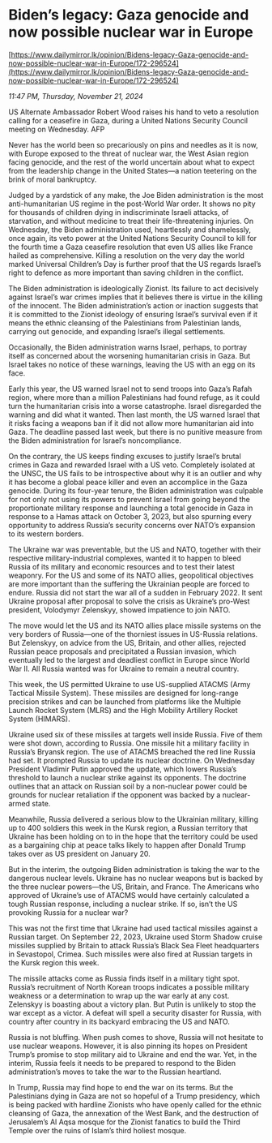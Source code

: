 # Biden’s legacy: Gaza genocide and now possible nuclear war in Europe

[https://www.dailymirror.lk/opinion/Bidens-legacy-Gaza-genocide-and-now-possible-nuclear-war-in-Europe/172-296524](https://www.dailymirror.lk/opinion/Bidens-legacy-Gaza-genocide-and-now-possible-nuclear-war-in-Europe/172-296524)

*11:47 PM, Thursday, November 21, 2024*

US Alternate Ambassador Robert Wood raises his hand to veto a resolution calling for a ceasefire in Gaza, during a United Nations Security Council meeting on Wednesday. AFP

Never has the world been so precariously on pins and needles as it is now, with Europe exposed to the threat of nuclear war, the West Asian region facing genocide, and the rest of the world uncertain about what to expect from the leadership change in the United States—a nation teetering on the brink of moral bankruptcy.

Judged by a yardstick of any make, the Joe Biden administration is the most anti-humanitarian US regime in the post-World War order. It shows no pity for thousands of children dying in indiscriminate Israeli attacks, of starvation, and without medicine to treat their life-threatening injuries. On Wednesday, the Biden administration used, heartlessly and shamelessly, once again, its veto power at the United Nations Security Council to kill for the fourth time a Gaza ceasefire resolution that even US allies like France hailed as comprehensive. Killing a resolution on the very day the world marked Universal Children’s Day is further proof that the US regards Israel’s right to defence as more important than saving children in the conflict.

The Biden administration is ideologically Zionist. Its failure to act decisively against Israel’s war crimes implies that it believes there is virtue in the killing of the innocent. The Biden administration’s action or inaction suggests that it is committed to the Zionist ideology of ensuring Israel’s survival even if it means the ethnic cleansing of the Palestinians from Palestinian lands, carrying out genocide, and expanding Israel’s illegal settlements.

Occasionally, the Biden administration warns Israel, perhaps, to portray itself as concerned about the worsening humanitarian crisis in Gaza. But Israel takes no notice of these warnings, leaving the US with an egg on its face.

Early this year, the US warned Israel not to send troops into Gaza’s Rafah region, where more than a million Palestinians had found refuge, as it could turn the humanitarian crisis into a worse catastrophe. Israel disregarded the warning and did what it wanted. Then last month, the US warned Israel that it risks facing a weapons ban if it did not allow more humanitarian aid into Gaza. The deadline passed last week, but there is no punitive measure from the Biden administration for Israel’s noncompliance.

On the contrary, the US keeps finding excuses to justify Israel’s brutal crimes in Gaza and rewarded Israel with a US veto. Completely isolated at the UNSC, the US fails to be introspective about why it is an outlier and why it has become a global peace killer and even an accomplice in the Gaza genocide. During its four-year tenure, the Biden administration was culpable for not only not using its powers to prevent Israel from going beyond the proportionate military response and launching a total genocide in Gaza in response to a Hamas attack on October 3, 2023, but also spurning every opportunity to address Russia’s security concerns over NATO’s expansion to its western borders.

The Ukraine war was preventable, but the US and NATO, together with their respective military-industrial complexes, wanted it to happen to bleed Russia of its military and economic resources and to test their latest weaponry. For the US and some of its NATO allies, geopolitical objectives are more important than the suffering the Ukrainian people are forced to endure. Russia did not start the war all of a sudden in February 2022. It sent Ukraine proposal after proposal to solve the crisis as Ukraine’s pro-West president, Volodymyr Zelenskyy, showed impatience to join NATO.

The move would let the US and its NATO allies place missile systems on the very borders of Russia—one of the thorniest issues in US-Russia relations. But Zelenskyy, on advice from the US, Britain, and other allies, rejected Russian peace proposals and precipitated a Russian invasion, which eventually led to the largest and deadliest conflict in Europe since World War II. All Russia wanted was for Ukraine to remain a neutral country.

This week, the US permitted Ukraine to use US-supplied ATACMS (Army Tactical Missile System). These missiles are designed for long-range precision strikes and can be launched from platforms like the Multiple Launch Rocket System (MLRS) and the High Mobility Artillery Rocket System (HIMARS).

Ukraine used six of these missiles at targets well inside Russia. Five of them were shot down, according to Russia. One missile hit a military facility in Russia’s Bryansk region. The use of ATACMS breached the red line Russia had set. It prompted Russia to update its nuclear doctrine. On Wednesday President Vladimir Putin approved the update, which lowers Russia’s threshold to launch a nuclear strike against its opponents. The doctrine outlines that an attack on Russian soil by a non-nuclear power could be grounds for nuclear retaliation if the opponent was backed by a nuclear-armed state.

Meanwhile, Russia delivered a serious blow to the Ukrainian military, killing up to 400 soldiers this week in the Kursk region, a Russian territory that Ukraine has been holding on to in the hope that the territory could be used as a bargaining chip at peace talks likely to happen after Donald Trump takes over as US president on January 20.

But in the interim, the outgoing Biden administration is taking the war to the dangerous nuclear levels. Ukraine has no nuclear weapons but is backed by the three nuclear powers—the US, Britain, and France. The Americans who approved of Ukraine’s use of ATACMS would have certainly calculated a tough Russian response, including a nuclear strike. If so, isn’t the US provoking Russia for a nuclear war?

This was not the first time that Ukraine had used tactical missiles against a Russian target. On September 22, 2023, Ukraine used Storm Shadow cruise missiles supplied by Britain to attack Russia’s Black Sea Fleet headquarters in Sevastopol, Crimea. Such missiles were also fired at Russian targets in the Kursk region this week.

The missile attacks come as Russia finds itself in a military tight spot. Russia’s recruitment of North Korean troops indicates a possible military weakness or a determination to wrap up the war early at any cost. Zelenskyy is boasting about a victory plan. But Putin is unlikely to stop the war except as a victor. A defeat will spell a security disaster for Russia, with country after country in its backyard embracing the US and NATO.

Russia is not bluffing. When push comes to shove, Russia will not hesitate to use nuclear weapons. However, it is also pinning its hopes on President Trump’s promise to stop military aid to Ukraine and end the war. Yet, in the interim, Russia feels it needs to be prepared to respond to the Biden administration’s moves to take the war to the Russian heartland.

In Trump, Russia may find hope to end the war on its terms. But the Palestinians dying in Gaza are not so hopeful of a Trump presidency, which is being packed with hardline Zionists who have openly called for the ethnic cleansing of Gaza, the annexation of the West Bank, and the destruction of Jerusalem’s Al Aqsa mosque for the Zionist fanatics to build the Third Temple over the ruins of Islam’s third holiest mosque.

